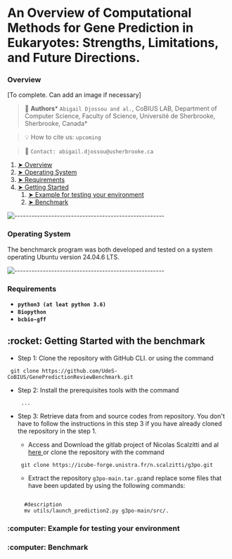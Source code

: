 # An Overview of Computational Methods for Gene Prediction in Eukaryotes: Strengths, Limitations, and Future Directions. 


<!-- OVERVIEW -->
<h3 id="overview"> Overview </h3>

[To complete. Can add an image if necessary]

> :busts_in_silhouette: __Authors__* `Abigail Djossou and al.`, CoBIUS LAB, Department of Computer Science, Faculty of Science, Université de Sherbrooke, Sherbrooke, Canada*

> :bulb: How to cite us: `upcoming`

> :e-mail: `Contact: abigail.djossou@usherbrooke.ca`

1. [➤ Overview](#overview)
2. [➤ Operating System](#os)
3. [➤ Requirements](#requirements)
4. [➤ Getting Started](#getting-started)
    1. [➤ Example for testing your environment](#main)
    2. [➤ Benchmark](#main)

![-----------------------------------------------------](https://raw.githubusercontent.com/andreasbm/readme/master/assets/lines/rainbow.png)

<!-- Operating System -->
<h3 name="os">Operating System</h3>
The benchmarck program was both developed and tested on a system operating Ubuntu version 24.04.6 LTS.

![-----------------------------------------------------](https://raw.githubusercontent.com/andreasbm/readme/master/assets/lines/rainbow.png)

<!-- Requirements -->
<h3 id="requirements"> Requirements</h3>

*   __`python3 (at leat python 3.6)`__
*   __`Biopython`__
*   __`bcbio-gff`__

<!-- Getting started -->
<h2 id="getting-started"> :rocket: Getting Started with the benchmark</h2>

* Step 1: Clone the repository with GitHub CLI. or using the command 
<pre><code> git clone https://github.com/UdeS-CoBIUS/GenePredictionReviewBenchmark.git</code></pre>

* Step 2: Install the prerequisites tools with the command <pre><code> ... </code></pre>

* Step 3: Retrieve data from and source codes from repository. You don't have to follow the instructions in this step 3 if you have already cloned the repository in the step 1. 

    * Access and Download the gitlab project of Nicolas Scalzitti and al <a href="https://forge.icube.unistra.fr/n.scalzitti/g3po"> here </a> or clone the repository with the command 

    <pre><code> git clone https://icube-forge.unistra.fr/n.scalzitti/g3po.git </code></pre>

    * Extract the repository `g3po-main.tar.gz`and replace some files that have been updated by using the following commands:

    <pre><code> 
    #description
    mv utils/launch_prediction2.py g3po-main/src/. </code></pre>



<!-- Test -->
<h3 id="test"> :computer: Example for testing your environment</h3>

<!-- Main benchmark -->
<h3 id="main"> :computer: Benchmark</h3>